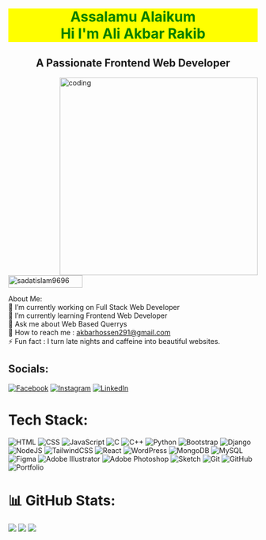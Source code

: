<h1 align="center" style="color: green !important; background-color: yellow;">
   Assalamu Alaikum <br> Hi I'm Ali Akbar Rakib
</h1>

<h2 align="center">A Passionate Frontend Web Developer</h2></p>
<!--<h3 align="center">Innovative coder crafting solutions that inspire</h3>-->
<img align="right" alt="coding" width="400" src = "https://user-images.githubusercontent.com/55389276/140866485-8fb1c876-9a8f-4d6a-98dc-08c4981eaf70.gif">
<br>
<br>

<p align="left"> 
  <img src="https://komarev.com/ghpvc/?username=aliakbar-2001&label=Profile%20views&color=0e75b6&style=flat" alt="sadatislam9696" width="150" height="25" />
</p>

About Me:
<br>
🔭 I’m currently working on Full Stack Web Developer<br>🌱 I’m currently learning Frontend Web Developer<br>💬 Ask me about Web Based Querrys<br>👯 How to reach me : akbarhossen291@gmail.com<br>⚡ Fun fact : I turn late nights and caffeine into beautiful websites.


##  Socials:
[![Facebook](https://img.shields.io/badge/Facebook-%231877F2.svg?logo=Facebook&logoColor=white)](https://facebook.com/CipherMaestro) [![Instagram](https://img.shields.io/badge/Instagram-%23E4405F.svg?logo=Instagram&logoColor=white)](https://instagram.com/_ali_akbar_rakib) [![LinkedIn](https://img.shields.io/badge/LinkedIn-%230077B5.svg?logo=linkedin&logoColor=white)](https://linkedin.com/in/rakib21) 

# Tech Stack:
![HTML](https://img.shields.io/badge/html-%23E34F26.svg?style=for-the-badge&logo=html&logoColor=white) ![CSS](https://img.shields.io/badge/css-%231572B6.svg?style=for-the-badge&logo=css&logoColor=white) ![JavaScript](https://img.shields.io/badge/javascript-%23323330.svg?style=for-the-badge&logo=javascript&logoColor=%23F7DF1E) ![C](https://img.shields.io/badge/c-%2300599C.svg?style=for-the-badge&logo=c&logoColor=white) ![C++](https://img.shields.io/badge/c++-%2300599C.svg?style=for-the-badge&logo=c%2B%2B&logoColor=white) ![Python](https://img.shields.io/badge/python-3670A0?style=for-the-badge&logo=python&logoColor=ffdd54) ![Bootstrap](https://img.shields.io/badge/bootstrap-%238511FA.svg?style=for-the-badge&logo=bootstrap&logoColor=white) ![Django](https://img.shields.io/badge/django-%23092E20.svg?style=for-the-badge&logo=django&logoColor=white) ![NodeJS](https://img.shields.io/badge/node.js-6DA55F?style=for-the-badge&logo=node.js&logoColor=white) ![TailwindCSS](https://img.shields.io/badge/tailwindcss-%2338B2AC.svg?style=for-the-badge&logo=tailwind-css&logoColor=white) ![React](https://img.shields.io/badge/react-%2320232a.svg?style=for-the-badge&logo=react&logoColor=%2361DAFB) ![WordPress](https://img.shields.io/badge/WordPress-%23117AC9.svg?style=for-the-badge&logo=WordPress&logoColor=white) ![MongoDB](https://img.shields.io/badge/MongoDB-%234ea94b.svg?style=for-the-badge&logo=mongodb&logoColor=white) ![MySQL](https://img.shields.io/badge/mysql-4479A1.svg?style=for-the-badge&logo=mysql&logoColor=white) ![Figma](https://img.shields.io/badge/figma-%23F24E1E.svg?style=for-the-badge&logo=figma&logoColor=white) ![Adobe Illustrator](https://img.shields.io/badge/adobe%20illustrator-%23FF9A00.svg?style=for-the-badge&logo=adobe%20illustrator&logoColor=white) ![Adobe Photoshop](https://img.shields.io/badge/adobe%20photoshop-%2331A8FF.svg?style=for-the-badge&logo=adobe%20photoshop&logoColor=white) ![Sketch](https://img.shields.io/badge/Sketch-FFB387?style=for-the-badge&logo=sketch&logoColor=black) ![Git](https://img.shields.io/badge/git-%23F05033.svg?style=for-the-badge&logo=git&logoColor=white) ![GitHub](https://img.shields.io/badge/github-%23121011.svg?style=for-the-badge&logo=github&logoColor=white) ![Portfolio](https://img.shields.io/badge/Portfolio-%23000000.svg?style=for-the-badge&logo=firefox&logoColor=#FF7139)

# 📊 GitHub Stats:
![](https://github-readme-stats.vercel.app/api?username=aliakbar-2001&theme=radical&hide_border=false&include_all_commits=false&count_private=false)
![](https://github-readme-streak-stats.herokuapp.com/?user=aliakbar-2001&theme=radical&hide_border=false)
![](https://github-readme-stats.vercel.app/api/top-langs/?username=aliakbar-2001&theme=radical&hide_border=false&include_all_commits=false&count_private=false&layout=compact)
